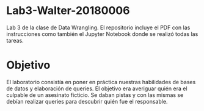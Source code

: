# Lab3-Walter-20180006
Lab 3 de la clase de Data Wrangling. El repositorio incluye el PDF con las instrucciones como también el Jupyter Notebook donde se realizó todas las tareas.

# Objetivo
El laboratorio consistía en poner en práctica nuestras habilidades de bases de datos y elaboración de queries. El objetivo era averiguar quién era el culpable de un asesinato ficticio. Se daban pistas y con las mismas se debían realizar queries para descubrir quién fue el responsable.
